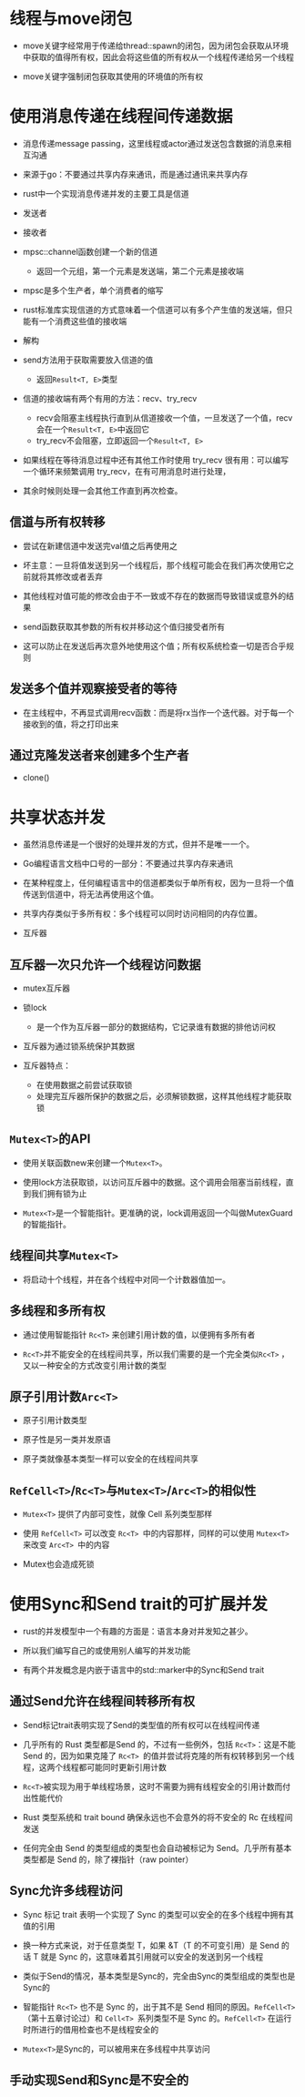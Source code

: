# 线程与move闭包

- move关键字经常用于传递给thread::spawn的闭包，因为闭包会获取从环境中获取的值得所有权，因此会将这些值的所有权从一个线程传递给另一个线程

- move关键字强制闭包获取其使用的环境值的所有权

# 使用消息传递在线程间传递数据

- 消息传递message passing，这里线程或actor通过发送包含数据的消息来相互沟通

- 来源于go：不要通过共享内存来通讯，而是通过通讯来共享内存

- rust中一个实现消息传递并发的主要工具是信道

- 发送者
- 接收者

- mpsc::channel函数创建一个新的信道
  - 返回一个元组，第一个元素是发送端，第二个元素是接收端
- mpsc是多个生产者，单个消费者的缩写

- rust标准库实现信道的方式意味着一个信道可以有多个产生值的发送端，但只能有一个消费这些值的接收端

- 解构

- send方法用于获取需要放入信道的值
  - 返回`Result<T, E>`类型

- 信道的接收端有两个有用的方法：recv、try_recv
  - recv会阻塞主线程执行直到从信道接收一个值，一旦发送了一个值，recv会在一个`Result<T, E>`中返回它
  - try_recv不会阻塞，立即返回一个`Result<T, E>`

- 如果线程在等待消息过程中还有其他工作时使用 try_recv 很有用：可以编写一个循环来频繁调用 try_recv，在有可用消息时进行处理，
- 其余时候则处理一会其他工作直到再次检查。

## 信道与所有权转移

- 尝试在新建信道中发送完val值之后再使用之

- 坏主意：一旦将值发送到另一个线程后，那个线程可能会在我们再次使用它之前就将其修改或者丢弃
- 其他线程对值可能的修改会由于不一致或不存在的数据而导致错误或意外的结果

- send函数获取其参数的所有权并移动这个值归接受者所有

- 这可以防止在发送后再次意外地使用这个值；所有权系统检查一切是否合乎规则

## 发送多个值并观察接受者的等待

- 在主线程中，不再显式调用recv函数：而是将rx当作一个迭代器。对于每一个接收到的值，将之打印出来

## 通过克隆发送者来创建多个生产者

- clone()

# 共享状态并发

- 虽然消息传递是一个很好的处理并发的方式，但并不是唯一一个。

- Go编程语言文档中口号的一部分：不要通过共享内存来通讯

- 在某种程度上，任何编程语言中的信道都类似于单所有权，因为一旦将一个值传送到信道中，将无法再使用这个值。

- 共享内存类似于多所有权：多个线程可以同时访问相同的内存位置。

- 互斥器

## 互斥器一次只允许一个线程访问数据

- mutex互斥器

- 锁lock
  - 是一个作为互斥器一部分的数据结构，它记录谁有数据的排他访问权

- 互斥器为通过锁系统保护其数据

- 互斥器特点：
  - 在使用数据之前尝试获取锁
  - 处理完互斥器所保护的数据之后，必须解锁数据，这样其他线程才能获取锁

## `Mutex<T>`的API

- 使用关联函数new来创建一个`Mutex<T>`。

- 使用lock方法获取锁，以访问互斥器中的数据。这个调用会阻塞当前线程，直到我们拥有锁为止

- `Mutex<T>`是一个智能指针。更准确的说，lock调用返回一个叫做MutexGuard的智能指针。

## 线程间共享`Mutex<T>` 

- 将启动十个线程，并在各个线程中对同一个计数器值加一。

## 多线程和多所有权

- 通过使用智能指针 `Rc<T>` 来创建引用计数的值，以便拥有多所有者

- `Rc<T>`并不能安全的在线程间共享，所以我们需要的是一个完全类似`Rc<T>`  ，又以一种安全的方式改变引用计数的类型

## 原子引用计数`Arc<T>`

- 原子引用计数类型

- 原子性是另一类并发原语

- 原子类就像基本类型一样可以安全的在线程间共享

## `RefCell<T>`/`Rc<T>`与`Mutex<T>`/`Arc<T>`的相似性

- `Mutex<T>` 提供了内部可变性，就像 Cell 系列类型那样

- 使用 `RefCell<T>` 可以改变 `Rc<T> `中的内容那样，同样的可以使用 `Mutex<T>` 来改变 `Arc<T> `中的内容

- Mutex也会造成死锁

# 使用Sync和Send trait的可扩展并发

- rust的并发模型中一个有趣的方面是：语言本身对并发知之甚少。

- 所以我们编写自己的或使用别人编写的并发功能

- 有两个并发概念是内嵌于语言中的std::marker中的Sync和Send trait

## 通过Send允许在线程间转移所有权

- Send标记trait表明实现了Send的类型值的所有权可以在线程间传递

- 几乎所有的 Rust 类型都是Send 的，不过有一些例外，包括 `Rc<T>`：这是不能 Send 的，因为如果克隆了 `Rc<T> `的值并尝试将克隆的所有权转移到另一个线程，这两个线程都可能同时更新引用计数

- `Rc<T>`被实现为用于单线程场景，这时不需要为拥有线程安全的引用计数而付出性能代价

- Rust 类型系统和 trait bound 确保永远也不会意外的将不安全的 Rc<T> 在线程间发送

- 任何完全由 Send 的类型组成的类型也会自动被标记为 Send。几乎所有基本类型都是 Send 的，除了裸指针（raw pointer）

## Sync允许多线程访问

- Sync 标记 trait 表明一个实现了 Sync 的类型可以安全的在多个线程中拥有其值的引用

- 换一种方式来说，对于任意类型 T，如果 &T（T 的不可变引用）是 Send 的话 T 就是 Sync 的，这意味着其引用就可以安全的发送到另一个线程

- 类似于Send的情况，基本类型是Sync的，完全由Sync的类型组成的类型也是Sync的

- 智能指针 `Rc<T>` 也不是 Sync 的，出于其不是 Send 相同的原因。`RefCell<T>`（第十五章讨论过）和 `Cell<T> `系列类型不是 Sync 的。`RefCell<T>` 在运行时所进行的借用检查也不是线程安全的

- `Mutex<T>`是Sync的，可以被用来在多线程中共享访问

## 手动实现Send和Sync是不安全的
